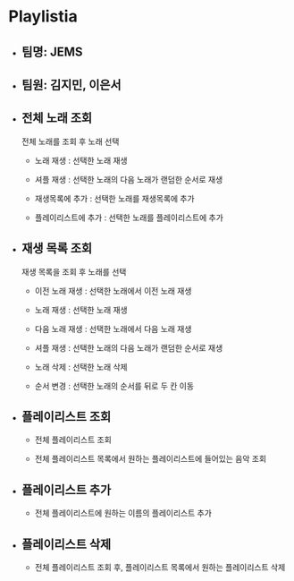 # Playlistia

* ## 팀명: JEMS

* ## 팀원: 김지민, 이은서

*  ## 전체 노래 조회 
  
    전체 노래를 조회 후 노래 선택

    * 노래 재생 : 선택한 노래 재생

    * 셔플 재생 : 선택한 노래의 다음 노래가 랜덤한 순서로 재생

    * 재생목록에 추가 : 선택한 노래를 재생목록에 추가

    * 플레이리스트에 추가 : 선택한 노래를 플레이리스트에 추가

* ## 재생 목록 조회

    재생 목록을 조회 후 노래를 선택

    * 이전 노래 재생 : 선택한 노래에서 이전 노래 재생

    * 노래 재생 : 선택한 노래 재생

    * 다음 노래 재생 : 선택한 노래에서 다음 노래 재생

    * 셔플 재생 : 선택한 노래의 다음 노래가 랜덤한 순서로 재생

    * 노래 삭제 : 선택한 노래 삭제

    * 순서 변경 : 선택한 노래의 순서를 뒤로 두 칸 이동

* ## 플레이리스트 조회

    * 전체 플레이리스트 조회

    * 전체 플레이리스트 목록에서 원하는 플레이리스트에 들어있는 음악 조회

* ## 플레이리스트 추가 
    
    * 전체 플레이리스트에 원하는 이름의 플레이리스트 추가

* ## 플레이리스트 삭제

    * 전체 플레이리스트 조회 후, 플레이리스트 목록에서 원하는 플레이리스트 삭제